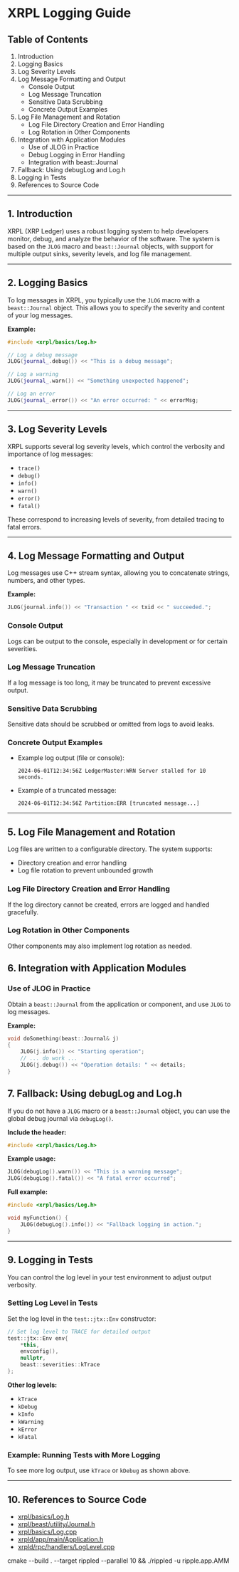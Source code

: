 # XRPL Logging Guide

## Table of Contents

1. Introduction
2. Logging Basics
3. Log Severity Levels
4. Log Message Formatting and Output
   - Console Output
   - Log Message Truncation
   - Sensitive Data Scrubbing
   - Concrete Output Examples
5. Log File Management and Rotation
   - Log File Directory Creation and Error Handling
   - Log Rotation in Other Components
7. Integration with Application Modules
   - Use of JLOG in Practice
   - Debug Logging in Error Handling
   - Integration with beast::Journal
8. Fallback: Using debugLog and Log.h
9. Logging in Tests
10. References to Source Code

---

## 1. Introduction

XRPL (XRP Ledger) uses a robust logging system to help developers monitor, debug, and analyze the behavior of the software. The system is based on the `JLOG` macro and `beast::Journal` objects, with support for multiple output sinks, severity levels, and log file management.

---

## 2. Logging Basics

To log messages in XRPL, you typically use the `JLOG` macro with a `beast::Journal` object. This allows you to specify the severity and content of your log messages.

**Example:**
```cpp
#include <xrpl/basics/Log.h>

// Log a debug message
JLOG(journal_.debug()) << "This is a debug message";

// Log a warning
JLOG(journal_.warn()) << "Something unexpected happened";

// Log an error
JLOG(journal_.error()) << "An error occurred: " << errorMsg;
```

---

## 3. Log Severity Levels

XRPL supports several log severity levels, which control the verbosity and importance of log messages:

- `trace()`
- `debug()`
- `info()`
- `warn()`
- `error()`
- `fatal()`

These correspond to increasing levels of severity, from detailed tracing to fatal errors.

---

## 4. Log Message Formatting and Output

Log messages use C++ stream syntax, allowing you to concatenate strings, numbers, and other types.

**Example:**
```cpp
JLOG(journal.info()) << "Transaction " << txid << " succeeded.";
```

### Console Output

Logs can be output to the console, especially in development or for certain severities.

### Log Message Truncation

If a log message is too long, it may be truncated to prevent excessive output.

### Sensitive Data Scrubbing

Sensitive data should be scrubbed or omitted from logs to avoid leaks.

### Concrete Output Examples

- Example log output (file or console):
  ```
  2024-06-01T12:34:56Z LedgerMaster:WRN Server stalled for 10 seconds.
  ```
- Example of a truncated message:
  ```
  2024-06-01T12:34:56Z Partition:ERR [truncated message...]
  ```

---

## 5. Log File Management and Rotation

Log files are written to a configurable directory. The system supports:

- Directory creation and error handling
- Log file rotation to prevent unbounded growth

### Log File Directory Creation and Error Handling

If the log directory cannot be created, errors are logged and handled gracefully.

### Log Rotation in Other Components

Other components may also implement log rotation as needed.

## 6. Integration with Application Modules

### Use of JLOG in Practice

Obtain a `beast::Journal` from the application or component, and use `JLOG` to log messages.

**Example:**
```cpp
void doSomething(beast::Journal& j)
{
    JLOG(j.info()) << "Starting operation";
    // ... do work ...
    JLOG(j.debug()) << "Operation details: " << details;
}
```

## 7. Fallback: Using debugLog and Log.h

If you do not have a `JLOG` macro or a `beast::Journal` object, you can use the global debug journal via `debugLog()`.

**Include the header:**
```cpp
#include <xrpl/basics/Log.h>
```

**Example usage:**
```cpp
JLOG(debugLog().warn()) << "This is a warning message";
JLOG(debugLog().fatal()) << "A fatal error occurred";
```

**Full example:**
```cpp
#include <xrpl/basics/Log.h>

void myFunction() {
    JLOG(debugLog().info()) << "Fallback logging in action.";
}
```

---

## 9. Logging in Tests

You can control the log level in your test environment to adjust output verbosity.

### Setting Log Level in Tests

Set the log level in the `test::jtx::Env` constructor:

```cpp
// Set log level to TRACE for detailed output
test::jtx::Env env{
    *this,
    envconfig(),
    nullptr,
    beast::severities::kTrace
};
```

**Other log levels:**
- `kTrace`
- `kDebug`
- `kInfo`
- `kWarning`
- `kError`
- `kFatal`

### Example: Running Tests with More Logging

To see more log output, use `kTrace` or `kDebug` as shown above.

---

## 10. References to Source Code

- [xrpl/basics/Log.h](https://github.com/XRPLF/rippled/blob/develop/src/ripple/basics/Log.h)
- [xrpl/beast/utility/Journal.h](https://github.com/XRPLF/rippled/blob/develop/src/beast/beast/utility/Journal.h)
- [xrpl/basics/Log.cpp](https://github.com/XRPLF/rippled/blob/develop/src/ripple/basics/Log.cpp)
- [xrpld/app/main/Application.h](https://github.com/XRPLF/rippled/blob/develop/src/ripple/app/main/Application.h)
- [xrpld/rpc/handlers/LogLevel.cpp](https://github.com/XRPLF/rippled/blob/develop/src/ripple/rpc/handlers/LogLevel.cpp)


cmake --build . --target rippled --parallel 10 && ./rippled -u ripple.app.AMM
